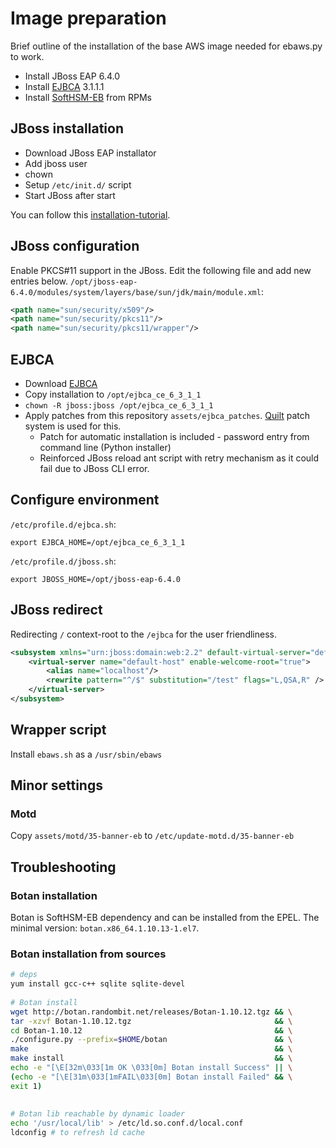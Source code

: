 # Image preparation

Brief outline of the installation of the base AWS image needed for ebaws.py to work.

* Install JBoss EAP 6.4.0
* Install [EJBCA] 3.1.1.1
* Install [SoftHSM-EB] from RPMs

## JBoss installation

* Download JBoss EAP installator
* Add jboss user
* chown
* Setup `/etc/init.d/` script
* Start JBoss after start

You can follow this [installation-tutorial].

## JBoss configuration

Enable PKCS#11 support in the JBoss. Edit the following file and add new entries below.
`/opt/jboss-eap-6.4.0/modules/system/layers/base/sun/jdk/main/module.xml`:

```xml
<path name="sun/security/x509"/>
<path name="sun/security/pkcs11"/>
<path name="sun/security/pkcs11/wrapper"/>
```

## EJBCA 

* Download [EJBCA]
* Copy installation to `/opt/ejbca_ce_6_3_1_1`
* `chown -R jboss:jboss /opt/ejbca_ce_6_3_1_1`
* Apply patches from this repository `assets/ejbca_patches`. [Quilt] patch system is used for this.
  * Patch for automatic installation is included - password entry from command line (Python installer)
  * Reinforced JBoss reload ant script with retry mechanism as it could fail due to JBoss CLI error.

## Configure environment

`/etc/profile.d/ejbca.sh`:

```
export EJBCA_HOME=/opt/ejbca_ce_6_3_1_1
```

`/etc/profile.d/jboss.sh`:

```
export JBOSS_HOME=/opt/jboss-eap-6.4.0
```

## JBoss redirect

Redirecting `/` context-root to the `/ejbca` for the user friendliness.

```xml
<subsystem xmlns="urn:jboss:domain:web:2.2" default-virtual-server="default-host" native="false">
    <virtual-server name="default-host" enable-welcome-root="true">
        <alias name="localhost"/>
        <rewrite pattern="^/$" substitution="/test" flags="L,QSA,R" />
    </virtual-server>
</subsystem>
```



## Wrapper script
Install `ebaws.sh` as a `/usr/sbin/ebaws`


## Minor settings

### Motd 
Copy `assets/motd/35-banner-eb` to `/etc/update-motd.d/35-banner-eb`


## Troubleshooting

### Botan installation
Botan is SoftHSM-EB dependency and can be installed from the EPEL.
The minimal version: `botan.x86_64.1.10.13-1.el7`.

### Botan installation from sources

```bash
# deps
yum install gcc-c++ sqlite sqlite-devel
 
# Botan install
wget http://botan.randombit.net/releases/Botan-1.10.12.tgz && \
tar -xzvf Botan-1.10.12.tgz                                && \
cd Botan-1.10.12                                           && \
./configure.py --prefix=$HOME/botan                        && \
make                                                       && \
make install                                               && \
echo -e "[\E[32m\033[1m OK \033[0m] Botan install Success" || \
(echo -e "[\E[31m\033[1mFAIL\033[0m] Botan install Failed" && \
exit 1)
 
 
# Botan lib reachable by dynamic loader
echo '/usr/local/lib' > /etc/ld.so.conf.d/local.conf
ldconfig # to refresh ld cache
``` 


[installation-tutorial]: https://www.rosehosting.com/blog/installing-and-setting-up-java-jboss-7-final-on-a-centos-6-linux-vps/
[SoftHSM-EB]: https://github.com/EnigmaBridge/SoftHSMv1/releases
[EJBCA]: https://www.ejbca.org/download.html
[Quilt]: https://en.wikipedia.org/wiki/Quilt_(software)

